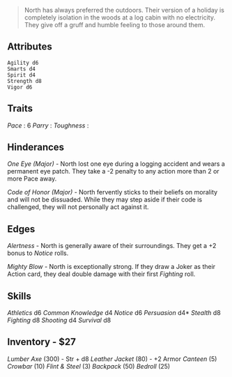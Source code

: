 > North has always preferred the outdoors. Their version of a holiday is completely isolation in the woods at a log cabin with no electricity. They give off a gruff and humble feeling to those around them.

## Attributes
	Agility d6
	Smarts d4
	Spirit d4
	Strength d8
	Vigor d6

## Traits
*Pace* : 6
*Parry* : 
*Toughness* : 

## Hinderances
*One Eye (Major)* - North lost one eye during a logging accident and wears a permanent eye patch. They take a -2 penalty to any action more than 2 or more Pace away.

*Code of Honor (Major)* - North fervently sticks to their beliefs on morality and will not be dissuaded. While they may step aside if their code is challenged, they will not personally act against it.

## Edges
*Alertness* - North is generally aware of their surroundings. They get a +2 bonus to *Notice* rolls.

*Mighty Blow* - North is exceptionally strong. If they draw a Joker as their Action card, they deal double damage with their first *Fighting* roll.

## Skills
*Athletics* d6
*Common Knowledge* d4
*Notice* d6
*Persuasion* d4*
*Stealth* d8
*Fighting* d8
*Shooting* d4
*Survival* d8

## Inventory - $27
*Lumber Axe* (300) - Str + d8
*Leather Jacket* (80) - +2 Armor
*Canteen* (5)
*Crowbar* (10)
*Flint & Steel* (3)
*Backpack* (50)
*Bedroll* (25)